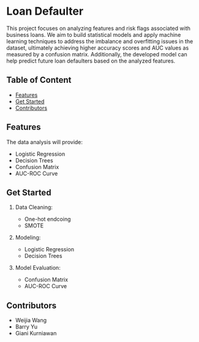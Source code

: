 # Loan Defaulter
This project focuses on analyzing features and risk flags associated with business loans. We aim to build statistical models and apply machine learning techniques to address the imbalance and overfitting issues in the dataset, ultimately achieving higher accuracy scores and AUC values as measured by a confusion matrix. Additionally, the developed model can help predict future loan defaulters based on the analyzed features.

## Table of Content
* [Features](https://github.com/Weijia-Wang341/Loan_Defaulter/blob/main/README.md#Features)
* [Get Started](https://github.com/Weijia-Wang341/Loan_Defaulter/blob/main/README.md#Get-Started)
* [Contributors](https://github.com/Weijia-Wang341/Loan_Defaulter/blob/main/README.md#contributors)

## Features
The data analysis will provide:
* Logistic Regression
* Decision Trees
* Confusion Matrix
* AUC-ROC Curve

## Get Started
1. Data Cleaning:

    - One-hot endcoing
    - SMOTE

2. Modeling:
    - Logistic Regression
    - Decision Trees

3. Model Evaluation:
    - Confusion Matrix
    - AUC-ROC Curve

## Contributors
* Weijia Wang
* Barry Yu
* Giani Kurniawan
